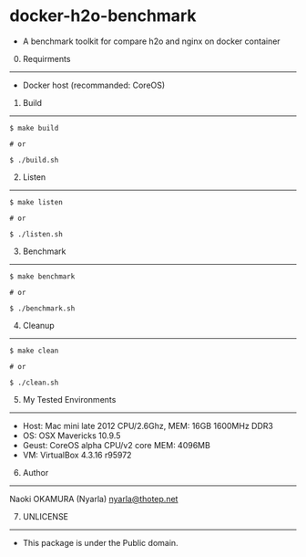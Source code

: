 docker-h2o-benchmark
====================

  * A benchmark toolkit for compare h2o and nginx on docker container


0. Requirments
--------------

  * Docker host (recommanded: CoreOS)

1. Build
--------

```
$ make build

# or 

$ ./build.sh
```

2. Listen
---------

```
$ make listen

# or 

$ ./listen.sh
```

3. Benchmark
------------

```
$ make benchmark

# or 

$ ./benchmark.sh
```

4. Cleanup
----------

```
$ make clean

# or 

$ ./clean.sh
```

5. My Tested Environments
-------------------------

  * Host: Mac mini late 2012 CPU/2.6Ghz, MEM: 16GB 1600MHz DDR3
  * OS: OSX Mavericks 10.9.5
  * Geust: CoreOS alpha CPU/v2 core MEM: 4096MB 
  * VM: VirtualBox 4.3.16 r95972

6. Author
---------

Naoki OKAMURA (Nyarla) <nyarla@thotep.net>

7. UNLICENSE
------------

  * This package is under the Public domain.

